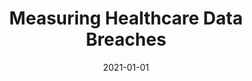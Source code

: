 ---
title: "Measuring Healthcare Data Breaches"
collection: publications
permalink: /publication/2021-01-01-Measuring-Healthcare-Data-Breaches
date: 2021-01-01
venue: 'In the proceedings of Information Security Applications - 22nd International Conference, WISA 2021, Jeju Island, South Korea, August 11-13, 2021, Revised Selected Papers'
paperurl: 'https://doi.org/10.1007/978-3-030-89432-0\_22'
citation: ' Mohammed Alkinoon,  Sung Choi,  David Mohaisen, &quot;Measuring Healthcare Data Breaches.&quot; In the proceedings of Information Security Applications - 22nd International Conference, WISA, Jeju Island, South Korea, Revised Selected Papers, 2021.'
---